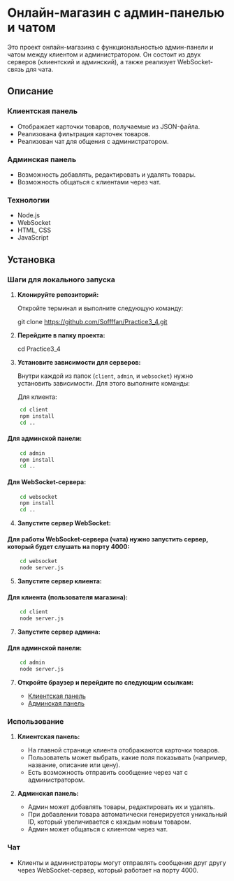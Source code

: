 # Онлайн-магазин с админ-панелью и чатом

Это проект онлайн-магазина с функциональностью админ-панели и чатом между клиентом и администратором. Он состоит из двух серверов (клиентский и админский), а также реализует WebSocket-связь для чата.

## Описание

### **Клиентская панель**
- Отображает карточки товаров, получаемые из JSON-файла.
- Реализована фильтрация карточек товаров.
- Реализован чат для общения с администратором.

### **Админская панель**
- Возможность добавлять, редактировать и удалять товары.
- Возможность общаться с клиентами через чат.

### **Технологии**
- Node.js
- WebSocket
- HTML, CSS
- JavaScript

## Установка

### Шаги для локального запуска

1. **Клонируйте репозиторий:**

    Откройте терминал и выполните следующую команду:
    
    git clone https://github.com/Soffffan/Practice3_4.git


3. **Перейдите в папку проекта:**

    
    cd Practice3_4
   

3. **Установите зависимости для серверов:**

    Внутри каждой из папок (`client`, `admin`, и `websocket`) нужно установить зависимости. Для этого выполните команды:

    Для клиента:
    
```bash
    cd client
    npm install
    cd ..
```   

#### Для админской панели:
    
```bash
    cd admin
    npm install
    cd ..
```

#### Для WebSocket-сервера:
    
```bash
    cd websocket
    npm install
    cd ..
```

4. **Запустите сервер WebSocket:**

#### Для работы WebSocket-сервера (чата) нужно запустить сервер, который будет слушать на порту 4000:
    
```bash
    cd websocket
    node server.js
```   

5. **Запустите сервер клиента:**

#### Для клиента (пользователя магазина):
    
```bash
    cd client
    node server.js
```
   
7. **Запустите сервер админа:**

#### Для админской панели:

```bash
    cd admin
    node server.js
```

7. **Откройте браузер и перейдите по следующим ссылкам:**

    - [Клиентская панель](http://localhost:3000)
    - [Админская панель](http://localhost:8080)

### Использование

1. **Клиентская панель:**
    - На главной странице клиента отображаются карточки товаров.
    - Пользователь может выбрать, какие поля показывать (например, название, описание или цену).
    - Есть возможность отправить сообщение через чат с администратором.

2. **Админская панель:**
    - Админ может добавлять товары, редактировать их и удалять.
    - При добавлении товара автоматически генерируется уникальный ID, который увеличивается с каждым новым товаром.
    - Админ может общаться с клиентом через чат.

### Чат
- Клиенты и администраторы могут отправлять сообщения друг другу через WebSocket-сервер, который работает на порту 4000.
